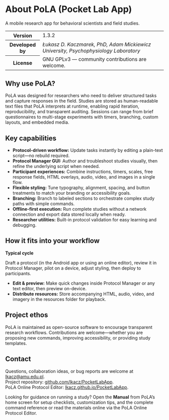 <!-- Converted from app/src/main/assets/manual.html -->

# About PoLA (Pocket Lab App)

A mobile research app for behavioral scientists and field studies.

<table class="meta"><tbody><tr><th>Version</th><td>1.3.2</td></tr><tr><th>Developed by</th><td><i>Łukasz D. Kaczmarek, PhD, Adam Mickiewicz University, Psychophysiology Laboratory</i></td></tr><tr><th>License</th><td>GNU GPLv3 — community contributions are welcome.</td></tr></tbody></table>

## Why use PoLA?

PoLA was designed for researchers who need to deliver structured tasks and capture responses in the field. Studies are stored as human-readable text files that PoLA interprets at runtime, enabling rapid iteration, reproducibility, and transparent auditing. Sessions can range from brief questionnaires to multi-stage experiments with timers, branching, custom layouts, and embedded media. 

## Key capabilities

-   **Protocol-driven workflow:** Update tasks instantly by editing a plain-text script—no rebuild required.
-   **Protocol Manager GUI:** Author and troubleshoot studies visually, then refine the underlying script when needed.
-   **Participant experiences:** Combine instructions, timers, scales, free response fields, HTML overlays, audio, video, and images in a single flow.
-   **Flexible styling:** Tune typography, alignment, spacing, and button treatments to match your branding or accessibility goals.
-   **Branching:** Branch to labeled sections to orchestrate complex study paths with simple commands.
-   **Offline-first execution:** Run complete studies without a network connection and export data stored locally when ready.
-   **Researcher utilities:** Built-in protocol validation for easy learning and debugging.

## How it fits into your workflow

**Typical cycle**

Draft a protocol (in the Android app or using an online editor), review it in Protocol Manager, pilot on a device, adjust styling, then deploy to participants. 

-   **Edit & preview:** Make quick changes inside Protocol Manager or any text editor, then preview on-device.
-   **Distribute resources:** Store accompanying HTML, audio, video, and imagery in the resources folder for playback.

## Project ethos

PoLA is maintained as open-source software to encourage transparent research workflows. Contributions are welcome—whether you are proposing new commands, improving accessibility, or providing study templates.

## Contact

Questions, collaboration ideas, or bug reports are welcome at [lkacz@amu.edu.pl](mailto:lkacz@amu.edu.pl).  
Project repository: [github.com/lkacz/PocketLabApp](https://github.com/lkacz/PocketLabApp).  
PoLA Online Protocol Editor: [lkacz.github.io/PocketLabApp](https://lkacz.github.io/PocketLabApp/).

Looking for guidance on running a study? Open the **Manual** from PoLA’s home screen for setup checklists, customization tips, and the complete command reference or read the materials online via the PoLA Online Protocol Editor.